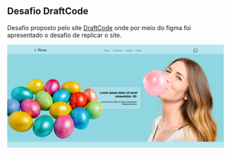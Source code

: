## Desafio DraftCode

Desafio proposto pelo site [DraftCode](https://www.draftcode.tech/desafios/d89c4db5-0cbc-4cc6-bd00-24b6682ce2a1) onde por meio do figma foi apresentado o desafio de replicar o site.

![Print do site](assets/print.png)


